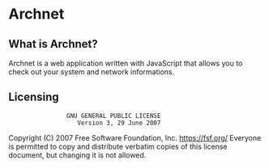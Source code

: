 # Archnet

## What is Archnet?
Archnet is a web application written with JavaScript that allows you to check out your system and network informations.

## Licensing
                    GNU GENERAL PUBLIC LICENSE
                       Version 3, 29 June 2007

 Copyright (C) 2007 Free Software Foundation, Inc. <https://fsf.org/>
 Everyone is permitted to copy and distribute verbatim copies
 of this license document, but changing it is not allowed.
